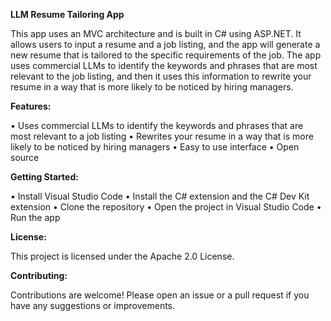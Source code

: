 **LLM Resume Tailoring App**

This app uses an MVC architecture and is built in C# using ASP.NET. It allows users to input a resume and a job listing, and the app will generate a new resume that is tailored to the specific requirements of the job. The app uses commercial LLMs to identify the keywords and phrases that are most relevant to the job listing, and then it uses this information to rewrite your resume in a way that is more likely to be noticed by hiring managers.


**Features:**

• Uses commercial LLMs to identify the keywords and phrases that are most relevant to a job listing
• Rewrites your resume in a way that is more likely to be noticed by hiring managers
• Easy to use interface
• Open source


**Getting Started:**

• Install Visual Studio Code
• Install the C# extension and the C# Dev Kit extension
• Clone the repository
• Open the project in Visual Studio Code
• Run the app


**License:**

This project is licensed under the Apache 2.0 License.


**Contributing:**

Contributions are welcome! Please open an issue or a pull request if you have any suggestions or improvements.
